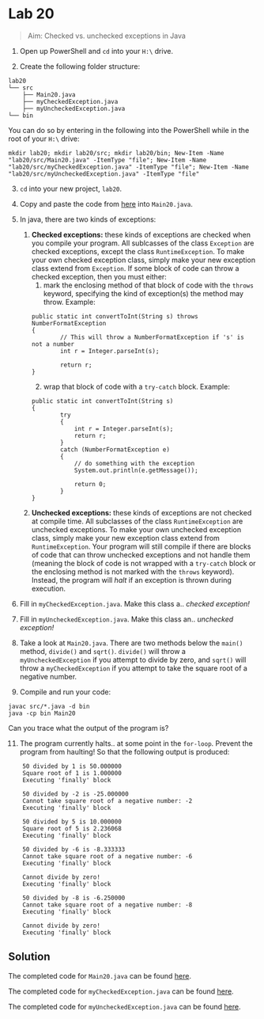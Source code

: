 # Lab 20

> Aim: Checked vs. unchecked exceptions in Java

1. Open up PowerShell and `cd` into your `H:\` drive.

2. Create the following folder structure:
```
lab20
└── src
    ├── Main20.java
    ├── myCheckedException.java
    ├── myUncheckedException.java
└── bin
```
You can do so by entering in the following into the PowerShell while in the root of your `H:\` drive:
```
mkdir lab20; mkdir lab20/src; mkdir lab20/bin; New-Item -Name "lab20/src/Main20.java" -ItemType "file"; New-Item -Name "lab20/src/myCheckedException.java" -ItemType "file"; New-Item -Name "lab20/src/myUncheckedException.java" -ItemType "file"
```

3. `cd` into your new project, `lab20`.

5. Copy and paste the code from <a href="/Misc/TODO/Main20.java" target="_blank">here</a> into `Main20.java`.

6. In java, there are two kinds of exceptions:<br>
    1. **Checked exceptions:** these kinds of exceptions are checked when you compile your program. All sublcasses of the class `Exception` are checked exceptions, except the class `RuntimeException`. To make your own checked exception class, simply make your new exception class extend from `Exception`. If some block of code can throw a checked exception, then you must either:
        1. mark the enclosing method of that block of code with the `throws` keyword, specifying the kind of exception(s) the method may throw. Example:<br>
        ```
        public static int convertToInt(String s) throws NumberFormatException
        {
                // This will throw a NumberFormatException if 's' is not a number
                int r = Integer.parseInt(s); 

                return r;
        } 
        ```
        2. wrap that block of code with a `try-catch` block. Example:
        ```
        public static int convertToInt(String s)
        {
                try 
                {
                    int r = Integer.parseInt(s);
                    return r;
                }
                catch (NumberFormatException e)
                {
                    // do something with the exception
                    System.out.println(e.getMessage());

                    return 0;
                }
        } 
        ```
    2. **Unchecked exceptions:** these kinds of exceptions are not checked at compile time. All subclasses of the class `RuntimeException` are unchecked exceptions. To make your own unchecked exception class, simply make your new exception class extend from `RuntimeException`. Your program will still compile if there are blocks of code that can throw unchecked exceptions and not handle them (meaning the block of code is not wrapped with a `try-catch` block or the enclosing method is not marked with the `throws` keyword). Instead, the program will *halt* if an exception is thrown during execution.
7. Fill in `myCheckedException.java`. Make this class a.. *checked exception!*

8. Fill in `myUncheckedException.java`. Make this class an.. *unchecked exception!*

9. Take a look at `Main20.java`. There are two methods below the `main()` method, `divide()` and `sqrt()`. `divide()` will throw a `myUncheckedException` if you attempt to divide by zero, and `sqrt()` will throw a `myCheckedException` if you attempt to take the square root of a negative number.

10. Compile and run your code:
```
javac src/*.java -d bin
java -cp bin Main20
```
Can you trace what the output of the program is?


11. The program currently halts.. at some point in the `for-loop`. Prevent the program from haulting! So that the following output is produced:<br>
```
    50 divided by 1 is 50.000000
    Square root of 1 is 1.000000
    Executing 'finally' block

    50 divided by -2 is -25.000000
    Cannot take square root of a negative number: -2
    Executing 'finally' block

    50 divided by 5 is 10.000000
    Square root of 5 is 2.236068
    Executing 'finally' block

    50 divided by -6 is -8.333333
    Cannot take square root of a negative number: -6
    Executing 'finally' block

    Cannot divide by zero!
    Executing 'finally' block

    50 divided by -8 is -6.250000
    Cannot take square root of a negative number: -8
    Executing 'finally' block

    Cannot divide by zero!
    Executing 'finally' block
```

## Solution
The completed code for `Main20.java` can be found <a href="/Misc/Solutions/Lab20/Main20.java" target="_blank">here</a>.

The completed code for `myCheckedException.java` can be found <a href="/Misc/Solutions/Lab20/myCheckedException.java" target="_blank">here</a>.

The completed code for `myUncheckedException.java` can be found <a href="/Misc/Solutions/Lab20/myUncheckedException.java" target="_blank">here</a>.